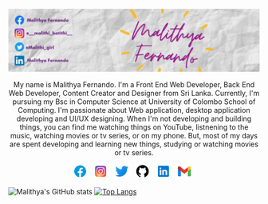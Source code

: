 <!-- <h2 align="center">Hello there!🙋🏾‍♀️</h2> -->

[![Malithya Fernando's header](https://github.com/MalithyaFernando/MalithyaFernando/blob/main/images/Malithya%20Fernando.png)](https://github.com/MalithyaFernando)

<p align="center"> My name is Malithya Fernando. I'm a Front End Web Developer, Back End Web Developer, Content Creator and Designer from Sri Lanka. Currently, I'm pursuing my Bsc in Computer Science at University of Colombo School of Computing. I'm passionate about Web application, desktop application developing and UI/UX designing. When I'm not developing and building things, you can find me watching things on YouTube, listnening to the music, watching movies or tv series, or on my phone. But, most of my days are spent developing and learning new things, studying or watching movies or tv series.</p>

<p align="center">
<a href="https://www.facebook.com/malithya.fernando.7"><img height="30" src="https://github.com/MalithyaFernando/MalithyaFernando/blob/main/images/icons8-facebook-48.png"></a>&nbsp;&nbsp;
<a href="https://www.instagram.com/__malithi_batithi__/"><img height="30" src="https://github.com/MalithyaFernando/MalithyaFernando/blob/main/images/icons8-instagram-48.png"></a>&nbsp;&nbsp;
<a href="https://twitter.com/Malithi_girl"><img height="30" src="https://github.com/MalithyaFernando/MalithyaFernando/blob/main/images/icons8-twitter-48.png"></a>&nbsp;&nbsp;
<a href="https://github.com/MalithyaFernando"><img height="30" src="https://github.com/MalithyaFernando/MalithyaFernando/blob/main/images/icons8-github-48.png"></a>&nbsp;&nbsp;
<a href="https://www.linkedin.com/in/malithya-fernando-a3388a4b/"><img height="30" src="https://github.com/MalithyaFernando/MalithyaFernando/blob/main/images/icons8-linkedin-48.png"></a>&nbsp;&nbsp;
<a href="mailto:malithyafernando@gmail.com"><img height="30" src="https://github.com/MalithyaFernando/MalithyaFernando/blob/main/images/icons8-gmail-48.png"></a>&nbsp;&nbsp;
</p>

![Malithya's GitHub stats](https://github-readme-stats.vercel.app/api?username=MalithyaFernando&show_icons=true&theme=buefy&hide=contribs)
[![Top Langs](https://github-readme-stats.vercel.app/api/top-langs/?username=MalithyaFernando&layout=compact&theme=buefy)](https://github.com/anuraghazra/github-readme-stats)
